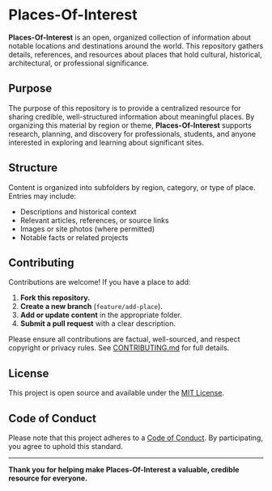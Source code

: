 # Places-Of-Interest

**Places-Of-Interest** is an open, organized collection of information about notable locations and destinations around the world. This repository gathers details, references, and resources about places that hold cultural, historical, architectural, or professional significance.

## Purpose

The purpose of this repository is to provide a centralized resource for sharing credible, well-structured information about meaningful places. By organizing this material by region or theme, **Places-Of-Interest** supports research, planning, and discovery for professionals, students, and anyone interested in exploring and learning about significant sites.

## Structure

Content is organized into subfolders by region, category, or type of place. Entries may include:
- Descriptions and historical context
- Relevant articles, references, or source links
- Images or site photos (where permitted)
- Notable facts or related projects


## Contributing

Contributions are welcome! If you have a place to add:
1. **Fork this repository.**
2. **Create a new branch** (`feature/add-place`).
3. **Add or update content** in the appropriate folder.
4. **Submit a pull request** with a clear description.

Please ensure all contributions are factual, well-sourced, and respect copyright or privacy rules. See [CONTRIBUTING.md](CONTRIBUTING.md) for full details.

## License

This project is open source and available under the [MIT License](LICENSE).

## Code of Conduct

Please note that this project adheres to a [Code of Conduct](CODE_OF_CONDUCT.md). By participating, you agree to uphold this standard.

---

**Thank you for helping make Places-Of-Interest a valuable, credible resource for everyone.**
